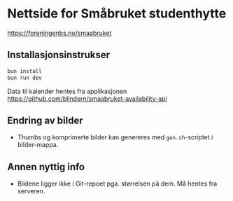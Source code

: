 # Nettside for Småbruket studenthytte

https://foreningenbs.no/smaabruket

## Installasjonsinstrukser

```bash
bun install
bun run dev
```

Data til kalender hentes fra applikasjonen https://github.com/blindern/smaabruket-availability-api

## Endring av bilder

* Thumbs og komprimerte bilder kan genereres med `gen.sh`-scriptet i bilder-mappa.

## Annen nyttig info

* Bildene ligger ikke i Git-repoet pga. størrelsen på dem. Må hentes fra serveren.
